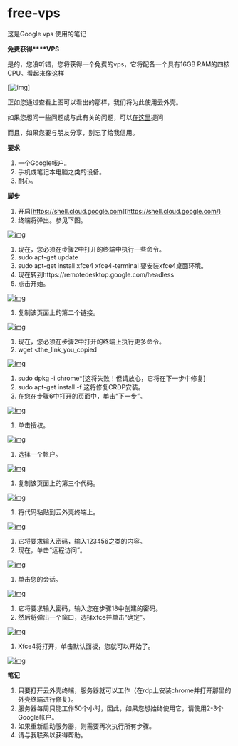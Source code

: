 # free-vps
这是Google vps 使用的笔记

**免费获得****VPS**

是的，您没听错，您将获得一个免费的vps，它将配备一个具有16GB RAM的四核CPU。看起来像这样

[![img](https://i.jpg.dog/img/38bf23146dbbbcc9ed0be97efb54e9e3.jpg)]

正如您通过查看上图可以看出的那样，我们将为此使用云外壳。

如果您想问一些问题或与此有关的问题，可以[在这里](https://t.me/patheticprogrammers)提问

而且，如果您要与朋友分享，别忘了给我信用。

**要求**

1. 一个Google帐户。
2. 手机或笔记本电脑之类的设备。
3. 耐心。

**脚步**

1. 开启[https://shell.cloud.google.com](https://shell.cloud.google.com/)
2. 终端将弹出。参见下图。

[![img](https://i.jpg.dog/img/cbb58f91edfcc644b210bab30e18280f.jpg)](https://camo.githubusercontent.com/8f8631df9d8679e53a1adb6441bf21d5a1211dc0987962977641797bbf3118a9/68747470733a2f2f692e696d6775722e636f6d2f5345756a4e30712e706e67)

1. 现在，您必须在步骤2中打开的终端中执行一些命令。
2. sudo apt-get update
3. sudo apt-get install xfce4 xfce4-terminal 要安装xfce4桌面环境。
4. 现在转到https://remotedesktop.google.com/headless
5. 点击开始。

[![img](https://i.jpg.dog/img/79f86fabbe09d1f5b0a2cb32d71c790a.jpg)](https://camo.githubusercontent.com/631c5c75bc221aa7a4ceadf37fba16f945c68380eeef150843cdc93d0f54411f/68747470733a2f2f692e696d6775722e636f6d2f6e5462616472512e706e67)

1. 复制该页面上的第二个链接。

[![img](https://i.jpg.dog/img/6f969532f1dad3801a94666f7e595d1e.jpg)](https://camo.githubusercontent.com/c6eca0357ef141a94e4c99d1a10f2a1ac2b0af5d80406631f4def4fff0f3e397/68747470733a2f2f692e696d6775722e636f6d2f4a4d4d476e626d2e706e67)

1. 现在，您必须在步骤2中打开的终端上执行更多命令。
2. wget <the_link_you_copied

[![img](https://i.jpg.dog/img/e05e40d0130460ebcf179fa9227f0f15.jpg)](https://camo.githubusercontent.com/eeeb9352dd2becd291b14526782e7f1157e0eebfa83bd8908c850260ce8e1fe1/68747470733a2f2f692e696d6775722e636f6d2f374e36665536322e706e67)

1. sudo dpkg -i chrome*[这将失败！但请放心，它将在下一步中修复]
2. sudo apt-get install -f 这将修复CRDP安装。
3. 在您在步骤6中打开的页面中，单击“下一步”。

[![img](https://i.jpg.dog/img/5e78600bf8c92d8caa2d8dfefb317918.jpg)](https://camo.githubusercontent.com/bb3269ff03999e6b94d7e8fb50eb5862db1051ef034201ec661141cbadfbcd49/68747470733a2f2f692e696d6775722e636f6d2f396d703875684f2e706e67)

1. 单击授权。

[![img](https://i.jpg.dog/img/27ee750db3aaba005776b20c9d22eb38.jpg)](https://camo.githubusercontent.com/f29d7a82b5dd1c80d4c3bb6743caea709ad74209c561dca5293555be7a7ebeef/68747470733a2f2f692e696d6775722e636f6d2f797147623379532e706e67)

1. 选择一个帐户。

[![img](https://i.jpg.dog/img/7164870fb6a8464d27d0e45129a2dd56.jpg)](https://camo.githubusercontent.com/fa9183c9b7a93bfb5c473e7441e7b14507ed205bbc57719d8b91bf6d46706780/68747470733a2f2f692e696d6775722e636f6d2f6e3844686f5a4b2e706e67)

1. 复制该页面上的第三个代码。

[![img](https://i.jpg.dog/img/4769a2a66c697cc127e9a24df5898b1f.jpg)](https://camo.githubusercontent.com/0030a3444ac860ead42bdbe20afe0ac5892a51f8f0b7503850d6a620d01ce524/68747470733a2f2f692e696d6775722e636f6d2f6c57564d5663792e706e67)

1. 将代码粘贴到云外壳终端上。

[![img](https://i.jpg.dog/img/c8612720077e14fd5d504c7e1a524359.jpg)](https://camo.githubusercontent.com/fd995da3591f4795fd708ff4e7886d4668df2a52a14d8fe1448d263f3901f767/68747470733a2f2f692e696d6775722e636f6d2f346b707432464b2e706e67)

1. 它将要求输入密码，输入123456之类的内容。
2. 现在，单击“远程访问”。

[![img](https://i.jpg.dog/img/14058914c0b3dd2b15d816f792920dd1.jpg)](https://camo.githubusercontent.com/9003dd0ea6a0c3d953693aa779c571b89b1183107991f123957ee2b7b5007371/68747470733a2f2f692e696d6775722e636f6d2f725a7836514c462e706e67)

1. 单击您的会话。

[![img](https://i.jpg.dog/img/0b1711ada4ac4255d281b2079fcc0f9f.jpg)](https://camo.githubusercontent.com/8e05b3011920a9f3361f83c77dd8bf5307744608ddf099029194616f36d25011/68747470733a2f2f692e696d6775722e636f6d2f6f3134667851392e706e67)

1. 它将要求输入密码，输入您在步骤18中创建的密码。
2. 然后将弹出一个窗口，选择xfce并单击“确定”。

[![img](https://i.jpg.dog/img/f14dc06c75ab56dbe020598c6338212c.jpg)](https://camo.githubusercontent.com/1835f5c99ac996eac7bb8dfcf1c86ddbf5e739beaf81463e779cd61432745df7/68747470733a2f2f692e696d6775722e636f6d2f52566e587038732e706e67)

1. Xfce4将打开，单击默认面板，您就可以开始了。

[![img](https://i.jpg.dog/img/35871652a3c631810daf2cbd769f5a26.jpg)](https://camo.githubusercontent.com/89ca59267f2c55a19d9f27c2ff6e429d17cc0905d3cba4850cddc9c31bf2fd60/68747470733a2f2f692e696d6775722e636f6d2f434871724c65552e706e67)

**笔记**

1. 只要打开云外壳终端，服务器就可以工作（在rdp上安装chrome并打开那里的外壳终端进行修复）。
2. 服务器每周只能工作50个小时，因此，如果您想始终使用它，请使用2-3个Google帐户。
3. 如果重新启动服务器，则需要再次执行所有步骤。
4. 请与我联系以获得帮助。

 
